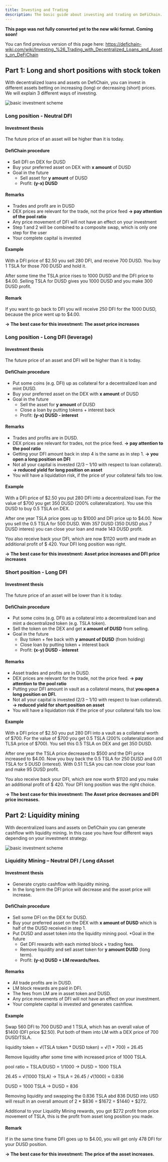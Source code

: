 ```yaml
---
title: Investing and Trading
description: The basic guide about investing and trading on DeFiChain.
---
```


**This page was not fully converted yet to the new wiki format. Coming soon!**

You can find previous version of this page here: https://defichain-wiki.com/wiki/Investing_%26_Trading_with_Decentralized_Loans_and_Assets_on_DeFiChain

## Part 1: Long and short positions with stock token

With decentralized loans and assets on DefiChain, you can invest in different assets betting on increasing (long) or decreasing (short) prices. We will explain 3 different ways of investing.

![basic investment scheme](./../media/investingtrading_EN_01.png)


### Long position - Neutral DFI

#### Investment thesis

The future price of an asset will be higher than it is today.

#### DefiChain procedure

- Sell DFI on DEX for DUSD
- Buy your preferred asset on DEX with **x amount** of DUSD
- Goal in the future
  - Sell asset for **y amount** of DUSD
  - Profit: **(y-x) DUSD**

#### Remarks

- Trades and profit are in DUSD
- DEX prices are relevant for the trade, not the price feed **→ pay attention of the pool ratio**
- Any price movement of DFI will not have an effect on your investment
- Step 1 and 2 will be combined to a composite swap, which is only one step for the user
- Your complete capital is invested

#### Example

With a DFI price of $2.50 you sell 280 DFI, and receive 700 DUSD. You buy 1 TSLA for those 700 DUSD and hold it.

After some time the TSLA price rises to 1000 DUSD and the DFI price to $4.00. Selling TSLA for DUSD gives you 1000 DUSD and you make 300 DUSD profit.

#### Remark

If you want to go back to DFI you will receive 250 DFI for the 1000 DUSD, because the price went up to $4.00.

**→ The best case for this investment: The asset price increases**

### Long position - Long DFI (leverage)

#### Investment thesis

The future price of an asset and DFI will be higher than it is today.

#### DefiChain procedure

- Put some coins (e.g. DFI) up as collateral for a decentralized loan and mint DUSD.
- Buy your preferred asset on the DEX with **x amount** of DUSD
- Goal in the future
  - Sell the asset for **y amount** of DUSD
  - Close a loan by putting tokens + interest back
  - Profit: **(y-x) DUSD - interest**

#### Remarks

- Trades and profits are in DUSD.
- DEX prices are relevant for trades, not the price feed. **→ pay attention to the pool ratio**
- Getting your DFI amount back in step 4 is the same as in step 1. **→ you open a long position on DFI**
- Not all your capital is invested (2/3 – 1/10 with respect to loan collateral). **→ reduced yield for long position on asset**
- You will have a liquidation risk, if the price of your collateral falls too low.

#### Example

With a DFI price of $2.50 you put 280 DFI into a decentralized loan. For the value of $700 you get 350 DUSD (200% collateralization). You use this DUSD to buy 0.5 TSLA on DEX.

After one year TSLA price goes up to $1000 and DFI price up to $4.00. Now you sell the 0.5 TSLA for 500 DUSD. With 357 DUSD (350 DUSD plus 7 DUSD interes) you can close your loan and made 143 DUSD profit.

You also receive back your DFI, which are now $1120 worth and made an additional profit of $ 420. Your DFI long position was right.

**→ The best case for this investment: Asset price increases and DFI price increases**

### Short position - Long DFI

#### Investment thesis

The future price of an asset will be lower than it is today.

#### DefiChain procedure

- Put some coins (e.g. DFI) as a collateral into a decentralized loan and mint a decentralized token (e.g. TSLA token).
- Sell the token on the DEX and get **x amount of DUSD** from selling.
- Goal in the future
  - Buy token + fee back with **y amount of DUSD** (from holding)
  - Close loan by putting token + interest back
  - Profit: **(x-y) DUSD - interest**

#### Remarks

- Asset trades and profits are in DUSD.
- DEX prices are relevant for the trade, not the price feed. **→ pay attention to the pool ratio**
- Putting your DFI amount in vault as a collateral means, that **you open a long position on DFI.**
- Not all your capital is invested (2/3 – 1/10 with respect to loan collateral). **→ reduced yield for short position on asset**
- You will have a liquidation risk if the price of your collateral falls too low.

#### Example

With a DFI price of $2.50 you put 280 DFI into a vault as a collateral worth of $700. For the value of $700 you get 0.5 TSLA (200% collateralization and TLSA price of $700). You sell this 0.5 TSLA on DEX and get 350 DUSD.

After one year the TSLA price decreased to $500 and the DFI price increased to $4.00. Now you buy back the 0.5 TSLA for 250 DUSD and 0.01 TSLA for 5 DUSD (interest). With 0.51 TLSA you can now close your loan and make 95 DUSD profit.

You also receive back your DFI, which are now worth $1120 and you make an additional profit of $ 420. Your DFI long position was the right choice.

**→ The best case for this investment: The Asset price decreases and DFI price increases.**

## Part 2: Liquidity mining

With decentralized loans and assets on DefiChain you can generate cashflow with liquidity mining. In this case you have four different ways depending on your investment strategy.

![basic investment scheme](./../media/investingtrading_EN_LM01.png)

### Liquidity Mining – Neutral DFI / Long dAsset

#### Investment thesis

- Generate crypto cashflow with liquidity mining.
- In the long term the DFI price will decrease and the asset price will increase.

#### DefiChain procedure

- Sell some DFI on the DEX for DUSD.
- Buy your preferred asset on the DEX with **x amount of DUSD** which is half of the DUSD received in step 1.
- Put DUSD and asset token into the liquidity mining pool.
  \*Goal in the future
  - Get DFI rewards with each minted block + trading fees.
  - Remove liquidity and sell asset token for **y amount DUSD** (long term).
  - Profit: **(y-x) DUSD + LM rewards/fees.**

#### Remarks

- All trade profits are in DUSD.
- LM block rewards are paid in DFI.
- The fees from LM are in asset token and DUSD.
- Any price movements of DFI will not have an effect on your investment.
- Your complete capital is invested and generates cashflow.

#### Example

Swap 560 DFI to 700 DUSD and 1 TSLA, which has an overall value of $1400 (DFI price $2.50). Put both of them into LM with a DEX price of 700 DUSD/TSLA.

liquidity token = √(TSLA token \* DUSD token) = √(1 \* 700) = 26.45

Remove liquidity after some time with increased price of 1000 TSLA.

pool ratio = TSLA/DUSD = 1/1000 → DUSD = 1000 TSLA

26.45 = √(1000 TSLA) → TSLA = 26.45 / √(1000) = 0.836

DUSD = 1000 TSLA → DUSD = 836

Removing liquidity and swapping the 0.836 TSLA abd 836 DUSD into USD will result in an overall amount of 2 \* $836 = $1672 = $1440 + $272.

Additional to your Liquidity Mining rewards, you got $272 profit from price movement of TSLA, this is the profit from asset long position you made.

#### Remark

If in the same time frame DFI goes up to $4.00, you will get only 478 DFI for your DUSD position.

**→ The best case for this investment: The price of the asset increases.**
